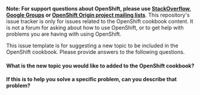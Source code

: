 **Note: For support questions about OpenShift, please use [StackOverflow](https://stackoverflow.com/questions/tagged/openshift), [Google Groups](https://groups.google.com/forum/#!forum/openshift) or [OpenShift Origin project mailing lists](https://lists.openshift.redhat.com/openshiftmm/listinfo)**. This repository's issue tracker is only for issues related to the OpenShift cookbook content. It is not a forum for asking about how to use OpenShift, or to get help with problems you are having with using OpenShift.

This issue template is for suggesting a new topic to be included in the OpenShift cookbook. Please provide answers to the following questions.

#### What is the new topic you would like to added to the OpenShift cookbook?

#### If this is to help you solve a specific problem, can you describe that problem?
